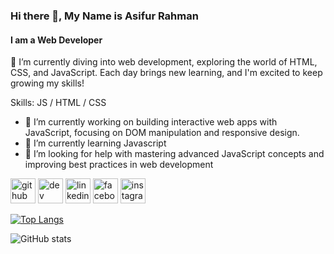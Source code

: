 ### Hi there 👋, My Name is Asifur Rahman
#### I am a Web Developer
🌱 I’m currently diving into web development, exploring the world of HTML, CSS, and JavaScript. Each day brings new learning, and I'm excited to keep growing my skills!

Skills: JS / HTML / CSS

- 🔭 I’m currently working on building interactive web apps with JavaScript, focusing on DOM manipulation and responsive design. 
- 🌱 I’m currently learning Javascript 
- 🤔 I’m looking for help with mastering advanced JavaScript concepts and improving best practices in web development 


[<img src='https://cdn.jsdelivr.net/npm/simple-icons@3.0.1/icons/github.svg' alt='github' height='40'>](https://github.com/https://github.com/AsifurRahman10)  [<img src='https://cdn.jsdelivr.net/npm/simple-icons@3.0.1/icons/dev-dot-to.svg' alt='dev' height='40'>](https://dev.to/https://dev.to/asifur_rahman_10)  [<img src='https://cdn.jsdelivr.net/npm/simple-icons@3.0.1/icons/linkedin.svg' alt='linkedin' height='40'>](https://www.linkedin.com/in/https://www.linkedin.com/in/asifur-rahman-99868522b//)  [<img src='https://cdn.jsdelivr.net/npm/simple-icons@3.0.1/icons/facebook.svg' alt='facebook' height='40'>](https://www.facebook.com/https://www.facebook.com/asif.shomik/)  [<img src='https://cdn.jsdelivr.net/npm/simple-icons@3.0.1/icons/instagram.svg' alt='instagram' height='40'>](https://www.instagram.com/https://www.instagram.com/asifshomik//)  

[![Top Langs](https://github-readme-stats.vercel.app/api/top-langs/?username=https://github.com/AsifurRahman10)](https://github.com/anuraghazra/github-readme-stats)

![GitHub stats](https://github-readme-stats.vercel.app/api?username=https://github.com/AsifurRahman10&show_icons=true)  


